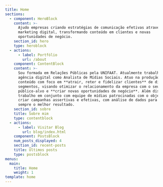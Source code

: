 ```yaml
---
title: Home
sections:
  - component: HeroBlock
    content: >-
      Ajudo empresas criando estratégias de comunicação efetivas através do
      marketing digital, transformando conteúdo em clientes e novas
      oportunidades de negócio.
    section_id: hero
    type: heroblock
  - actions:
      - label: Portfólio
        url: /about
    component: ContentBlock
    content: >-
      Sou formada em Relações Públicas pela UNIFAAT. Atualmente trabalho em uma
      agência digital como Analista de Mídias Sociais. Atuo na produção de
      conteúdo com foco em **atrair, reter e fidelizar clientes** de diversos
      segmentos, visando otimizar o relacionamento da empresa com o seu
      público-alvo e **criar novas oportunidades de negócio**. Além disso,
      trabalho em conjunto com equipe de mídias patrocinadas com o objetivo de
      criar campanhas assertivas e efetivas, com análise de dados para obter
      sempre o melhor resultado.
    section_id: sobre
    title: Sobre mim
    type: contentblock
  - actions:
      - label: Visitar Blog
        url: blog/index.html
    component: PostsBlock
    num_posts_displayed: 4
    section_id: recent-posts
    title: Últimos posts
    type: postsblock
menus:
  main:
    title: Home
    weight: 1
template: home
---
```


